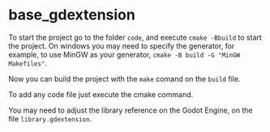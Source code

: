 # base_gdextension

To start the project go to the folder `code`, and execute `cmake -Bbuild` to start the project. On windows you may need to specify the generator, for example, to use MinGW as your generator, `cmake -B build -G "MinGW Makefiles"`.

Now you can build the project with the `make` comand on the `build` file.

To add any code file just execute the cmake command.

You may need to adjust the library reference on the Godot Engine, on the file `library.gdextension`.
